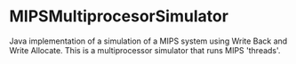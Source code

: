 # MIPSMultiprocesorSimulator
Java implementation of a simulation of a MIPS system using Write Back and Write Allocate.
This is a multiprocessor simulator that runs MIPS 'threads'. 
